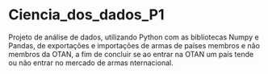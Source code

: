 # Ciencia_dos_dados_P1
Projeto de análise de dados, utilizando Python com as bibliotecas Numpy e Pandas, de exportações e importações de armas de países membros e não membros da OTAN, a fim de concluir se ao entrar na OTAN um país tende ou não entrar no mercado de armas nternacional.
